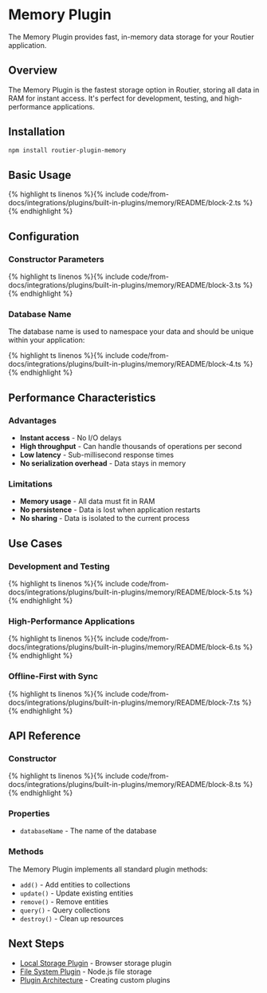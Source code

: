 # Memory Plugin

The Memory Plugin provides fast, in-memory data storage for your Routier application.

## Overview

The Memory Plugin is the fastest storage option in Routier, storing all data in RAM for instant access. It's perfect for development, testing, and high-performance applications.

## Installation

```bash
npm install routier-plugin-memory
```

## Basic Usage


{% highlight ts linenos %}{% include code/from-docs/integrations/plugins/built-in-plugins/memory/README/block-2.ts %}{% endhighlight %}


## Configuration

### Constructor Parameters


{% highlight ts linenos %}{% include code/from-docs/integrations/plugins/built-in-plugins/memory/README/block-3.ts %}{% endhighlight %}


### Database Name

The database name is used to namespace your data and should be unique within your application:


{% highlight ts linenos %}{% include code/from-docs/integrations/plugins/built-in-plugins/memory/README/block-4.ts %}{% endhighlight %}


## Performance Characteristics

### Advantages

- **Instant access** - No I/O delays
- **High throughput** - Can handle thousands of operations per second
- **Low latency** - Sub-millisecond response times
- **No serialization overhead** - Data stays in memory

### Limitations

- **Memory usage** - All data must fit in RAM
- **No persistence** - Data is lost when application restarts
- **No sharing** - Data is isolated to the current process

## Use Cases

### Development and Testing


{% highlight ts linenos %}{% include code/from-docs/integrations/plugins/built-in-plugins/memory/README/block-5.ts %}{% endhighlight %}


### High-Performance Applications


{% highlight ts linenos %}{% include code/from-docs/integrations/plugins/built-in-plugins/memory/README/block-6.ts %}{% endhighlight %}


### Offline-First with Sync


{% highlight ts linenos %}{% include code/from-docs/integrations/plugins/built-in-plugins/memory/README/block-7.ts %}{% endhighlight %}


## API Reference

### Constructor


{% highlight ts linenos %}{% include code/from-docs/integrations/plugins/built-in-plugins/memory/README/block-8.ts %}{% endhighlight %}


### Properties

- `databaseName` - The name of the database

### Methods

The Memory Plugin implements all standard plugin methods:

- `add()` - Add entities to collections
- `update()` - Update existing entities
- `remove()` - Remove entities
- `query()` - Query collections
- `destroy()` - Clean up resources

## Next Steps

- [Local Storage Plugin](../local-storage/README.md) - Browser storage plugin
- [File System Plugin](../file-system/README.md) - Node.js file storage
- [Plugin Architecture](../../create-your-own/plugin-architecture.md) - Creating custom plugins
